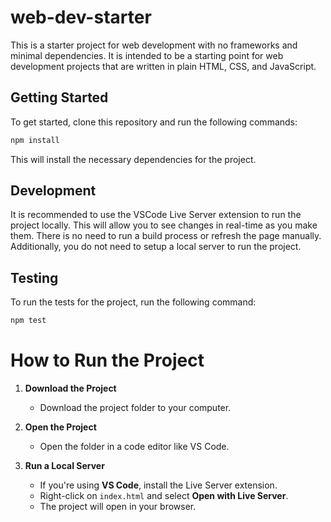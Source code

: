 # web-dev-starter

This is a starter project for web development with no frameworks and minimal
dependencies. It is intended to be a starting point for web development projects
that are written in plain HTML, CSS, and JavaScript.

## Getting Started

To get started, clone this repository and run the following commands:

```bash
npm install
```
This will install the necessary dependencies for the project.

## Development

It is recommended to use the VSCode Live Server extension to run the project
locally. This will allow you to see changes in real-time as you make them. There
is no need to run a build process or refresh the page manually. Additionally,
you do not need to setup a local server to run the project.

## Testing

To run the tests for the project, run the following command:

```bash
npm test
```

# How to Run the Project

1. **Download the Project**
    - Download the project folder to your computer.

2. **Open the Project**
    - Open the folder in a code editor like VS Code.

3. **Run a Local Server**
    - If you're using **VS Code**, install the Live Server extension.
    - Right-click on `index.html` and select **Open with Live Server**.
    - The project will open in your browser.

